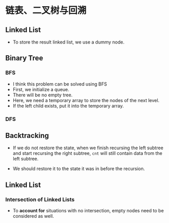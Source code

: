 # 链表、二叉树与回溯

## Linked List

- To store the result linked list, we use a dummy node.

## Binary Tree

### BFS

- I think this problem can be solved using BFS
- First, we initialize a queue.
- There will be no empty tree.
- Here, we need a temporary array to store the nodes of the next level.
- If the left child exists, put it into the temporary array.

### DFS

## Backtracking

- If we do not restore the state, when we finish recursing the left subtree and start recursing the right subtree, `cnt` will still contain data from the left subtree.

- We should restore it to the state it was in before the recursion.

## Linked List

### Intersection of Linked Lists

- To **account for** situations with no intersection, empty nodes need to be considered as well.
